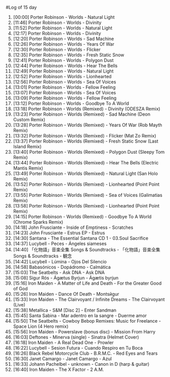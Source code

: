 #Log of 15 day

1. [00:00] Porter Robinson - Worlds - Natural Light
1. [11:46] Porter Robinson - Worlds - Divinity
1. [11:52] Porter Robinson - Worlds - Natural Light
1. [12:17] Porter Robinson - Worlds - Divinity
1. [12:20] Porter Robinson - Worlds - Sad Machine
1. [12:26] Porter Robinson - Worlds - Years Of War
1. [12:30] Porter Robinson - Worlds - Flicker
1. [12:35] Porter Robinson - Worlds - Fresh Static Snow
1. [12:41] Porter Robinson - Worlds - Polygon Dust
1. [12:44] Porter Robinson - Worlds - Hear The Bells
1. [12:49] Porter Robinson - Worlds - Natural Light
1. [12:52] Porter Robinson - Worlds - Lionhearted
1. [12:56] Porter Robinson - Worlds - Sea Of Voices
1. [13:01] Porter Robinson - Worlds - Fellow Feeling
1. [13:07] Porter Robinson - Worlds - Sea Of Voices
1. [13:09] Porter Robinson - Worlds - Fellow Feeling
1. [13:12] Porter Robinson - Worlds - Goodbye To A World
1. [13:18] Porter Robinson - Worlds (Remixed) - Divinity (ODESZA Remix)
1. [13:23] Porter Robinson - Worlds (Remixed) - Sad Machine (Deon Custom Remix)
1. [13:28] Porter Robinson - Worlds (Remixed) - Years Of War (Rob Mayth Remix)
1. [13:32] Porter Robinson - Worlds (Remixed) - Flicker (Mat Zo Remix)
1. [13:37] Porter Robinson - Worlds (Remixed) - Fresh Static Snow (Last Island Remix)
1. [13:40] Porter Robinson - Worlds (Remixed) - Polygon Dust (Sleepy Tom Remix)
1. [13:44] Porter Robinson - Worlds (Remixed) - Hear The Bells (Electric Mantis Remix)
1. [13:49] Porter Robinson - Worlds (Remixed) - Natural Light (San Holo Remix)
1. [13:52] Porter Robinson - Worlds (Remixed) - Lionhearted (Point Point Remix)
1. [13:55] Porter Robinson - Worlds (Remixed) - Sea of Voices (Galimatias Remix)
1. [13:58] Porter Robinson - Worlds (Remixed) - Lionhearted (Point Point Remix)
1. [14:15] Porter Robinson - Worlds (Remixed) - Goodbye To A World (Chrome Sparks Remix)
1. [14:18] John Frusciante - Inside of Emptiness - Scratches
1. [14:23] John Frusciante - Estrus EP - Estrus
1. [14:30] Santana - The Essential Santana CD 1 - 03.Soul Sacrifice
1. [14:37] Lucybell - Peces - Ángeles siameses
1. [14:40] 「化物語」音楽全集 Songs & Soundtracks - 「化物語」音楽全集 Songs & Soundtracks - 観念
1. [14:42] Lucybell - Lúmina - Ojos Del Silencio
1. [14:58] Babasónicos - Dopádromo - Calmática
1. [15:03] The Seatbelts - Ask DNA - Ask DNA
1. [15:08] Sigur Rós - Ágætus Byrjun - Ágætis byrjun
1. [15:16] Iron Maiden - A Matter of Life and Death - For the Greater Good of God
1. [15:26] Iron Maiden - Dance Of Death - Montsйgur
1. [15:33] Iron Maiden - The Clairvoyant / Infinite Dreams - The Clairvoyant (Live)
1. [15:38] Metallica - S&M [Disc 2] - Enter Sandman
1. [15:45] Santa Sabina - Mar adentro en la sangre - Duerme amor
1. [15:50] The Seatbelts - Cowboy Bebop Remixes: Music for Freelance - Space Lion (4 Hero remix)
1. [15:56] Iron Maiden - Powerslave (bonus disc) - Mission From Harry
1. [16:03] Deftones - Minerva (single) - Sinatra (Helmet Cover)
1. [16:18] Iron Maiden - A Real Dead One - Prowler
1. [16:22] Lucybell - Sesion Futura - Cuando Respiro en Tu Boca
1. [16:26] Black Rebel Motorcycle Club - B.R.M.C. - Red Eyes and Tears
1. [16:30] Janet Camargo - Janet Camargo - Azul
1. [16:33] Johann Pachelbel - unknown - Canon in D (harp & guitar)
1. [16:40] Iron Maiden - The X Factor - 2 A.M.
